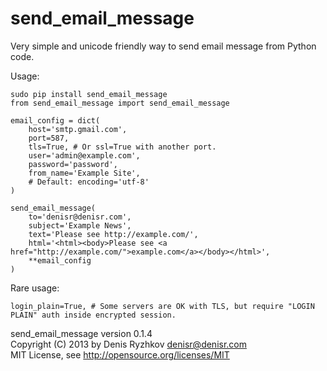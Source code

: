 send_email_message
==================

Very simple and unicode friendly way to send email message from Python code.

Usage:

    sudo pip install send_email_message
    from send_email_message import send_email_message

    email_config = dict(
        host='smtp.gmail.com',
        port=587,
        tls=True, # Or ssl=True with another port.
        user='admin@example.com',
        password='password',
        from_name='Example Site',
        # Default: encoding='utf-8'
    )

    send_email_message(
        to='denisr@denisr.com',
        subject='Example News',
        text='Please see http://example.com/',
        html='<html><body>Please see <a href="http://example.com/">example.com</a></body></html>',
        **email_config
    )

Rare usage:

    login_plain=True, # Some servers are OK with TLS, but require "LOGIN PLAIN" auth inside encrypted session.

send_email_message version 0.1.4  
Copyright (C) 2013 by Denis Ryzhkov <denisr@denisr.com>  
MIT License, see http://opensource.org/licenses/MIT
